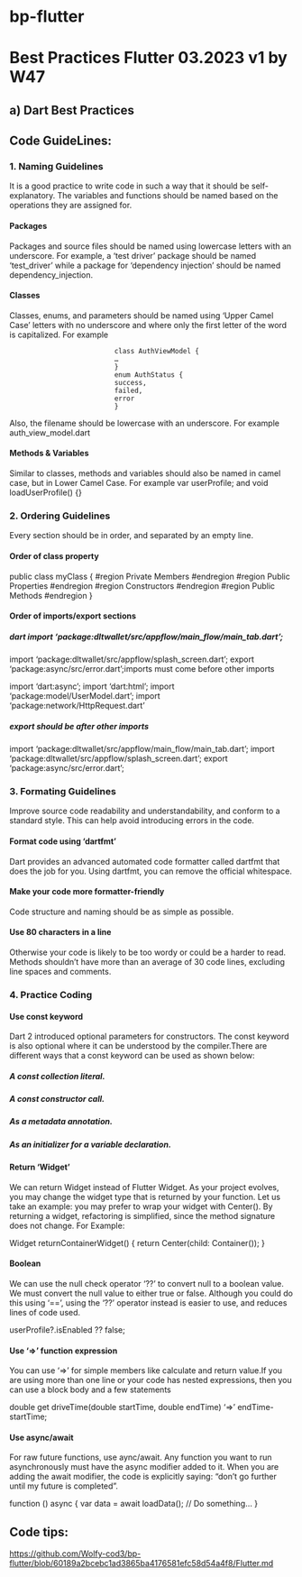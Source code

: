 # bp-flutter
# Best Practices Flutter 03.2023 v1 by W47

##  a) Dart Best Practices

## Code GuideLines:

### 1. Naming Guidelines

It is a good practice to write code in such a way that it should be self-explanatory. 
The variables and functions should be named based on the operations they are assigned for.

#### Packages
Packages and source files should be named using lowercase letters with an underscore. 
For example, a ‘test driver’ package should be named ‘test_driver’ 
while a package for ‘dependency injection’ should be named dependency_injection.

#### Classes
Classes, enums, and parameters should be named using ‘Upper Camel Case’ letters with 
no underscore and where only the first letter of the word is capitalized. For example

                              class AuthViewModel {
                              …
                              }
                              enum AuthStatus {
                              success,
                              failed,
                              error
                              }
Also, the filename should be lowercase with an underscore. For example auth_view_model.dart

#### Methods & Variables

Similar to classes, methods and variables should also be named in camel case, but in Lower Camel Case. 
For example var userProfile; and void loadUserProfile() {}

### 2. Ordering Guidelines

Every section should be in order, and separated by an empty line.

#### Order of class property

public class myClass
{
#region Private Members
#endregion
#region Public Properties
#endregion
#region Constructors
#endregion
#region Public Methods
#endregion
}

#### Order of imports/export sections

##### dart import ‘package:dltwallet/src/appflow/main_flow/main_tab.dart’;
import ‘package:dltwallet/src/appflow/splash_screen.dart’;
export ‘package:async/src/error.dart’;imports must come before other imports

import ‘dart:async’;
import ‘dart:html’;
import ‘package:model/UserModel.dart’;
import ‘package:network/HttpRequest.dart’

##### export should be after other imports

import ‘package:dltwallet/src/appflow/main_flow/main_tab.dart’;
import ‘package:dltwallet/src/appflow/splash_screen.dart’;
export ‘package:async/src/error.dart’;

### 3. Formating Guidelines

Improve source code readability and understandability, and conform 
to a standard style. This can help avoid introducing errors in the code.

#### Format code using ‘dartfmt’
Dart provides an advanced automated code formatter called dartfmt that does 
the job for you. Using dartfmt, you can remove the official whitespace.

#### Make your code more formatter-friendly
Code structure and naming should be as simple as possible.

#### Use 80 characters in a line
Otherwise your code is likely to be too wordy or could be a harder to read.
Methods shouldn’t have more than an average of 30 code lines, excluding line spaces and comments.

### 4. Practice Coding

#### Use const keyword

Dart 2 introduced optional parameters for constructors. The const keyword is also optional where it
can be understood by the compiler.There are different ways that a const keyword can be used as shown below:
##### A const collection literal.
##### A const constructor call.
##### As a metadata annotation.
##### As an initializer for a variable declaration.

#### Return ‘Widget’

We can return Widget instead of Flutter Widget. As your project evolves, you 
may change the widget type that is returned by your function. Let us take an example: 
you may prefer to wrap your widget with Center(). By returning a widget, refactoring is simplified, since the 
method signature does not change. For Example:

Widget returnContainerWidget() {
return Center(child: Container());
}

#### Boolean

We can use the null check operator ‘??’ to convert null to a boolean value. We must convert the null value to either 
true or false. Although you could do this using ‘==’, using the ‘??’ operator instead is easier to use, and reduces 
lines of code used.

userProfile?.isEnabled ?? false;

#### Use ‘=>’ function expression

You can use ‘=>’ for simple members like calculate and return value.If you are using more than one line or your code has
nested expressions, then you can use a block body and a few statements

double get driveTime(double startTime, double endTime) ‘=>’ endTime-startTime;

#### Use async/await

For raw future functions, use aync/await. Any function you want to run asynchronously must have the async modifier added 
to it. When you are adding the await modifier, the code is explicitly saying: “don’t go further until my future is completed”.

function () async {
var data = await loadData();
// Do something…
}

## Code tips:
https://github.com/Wolfy-cod3/bp-flutter/blob/60189a2bcebc1ad3865ba4176581efc58d54a4f8/Flutter.md

